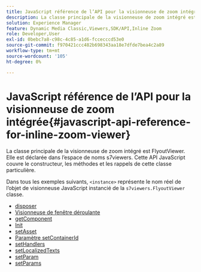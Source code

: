 ```yaml
---
title: JavaScript référence de l’API pour la visionneuse de zoom intégrée
description: La classe principale de la visionneuse de zoom intégré est FlyoutViewer. Elle est déclarée dans l’espace de noms s7viewers. Cette API JavaScript couvre le constructeur, les méthodes et les rappels de cette classe particulière.
solution: Experience Manager
feature: Dynamic Media Classic,Viewers,SDK/API,Inline Zoom
role: Developer,User
exl-id: 0bebc7a8-c98c-4c85-a1d6-fccecccd53e0
source-git-commit: f970421ccc482b698343aa18e7dfde7bea4c2a89
workflow-type: tm+mt
source-wordcount: '105'
ht-degree: 0%

---
```


# JavaScript référence de l’API pour la visionneuse de zoom intégrée{#javascript-api-reference-for-inline-zoom-viewer}

La classe principale de la visionneuse de zoom intégré est FlyoutViewer. Elle est déclarée dans l’espace de noms s7viewers. Cette API JavaScript couvre le constructeur, les méthodes et les rappels de cette classe particulière.

Dans tous les exemples suivants, `<instance>` représente le nom réel de l’objet de visionneuse JavaScript instancié de la `s7viewers.FlyoutViewer` classe.

* [disposer](r-html5-inlinezoom-viewer-javascriptapiref-dispose.md)
* [Visionneuse de fenêtre déroulante](r-html5-inlinezoom-viewer-javascriptapiref-inlinezoomviewer.md)
* [getComponent](r-html5-inlinezoom-viewer-javascriptapiref-getcomponent.md)
* [Init](r-html5-inlinezoom-viewer-javascriptapiref-init.md)
* [setAsset](r-html5-inlinezoom-viewer-javascriptapiref-setasset.md)
* [Paramètre setContainerId](r-html5-inlinezoom-viewer-javascriptapiref-setcontainerid.md)
* [setHandlers](r-html5-inlinezoom-viewer-javascriptapiref-sethandlers.md)
* [setLocalizedTexts](r-html5-inlinezoom-viewer-javascriptapiref-setlocalizedtexts.md)
* [setParam](r-html5-inlinezoom-viewer-javascriptapiref-setparam.md)
* [setParams](r-html5-inlinezoom-viewer-javascriptapiref-setparams.md)
